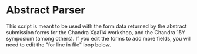 # Abstract Parser

This script is meant to be used with the form data returned by the abstract submission forms for the Chandra Xgal14 workshop, and the Chandra 15Y symposium (among others). If you edit the forms to add more fields, you will need to edit the "for line in file" loop below.
